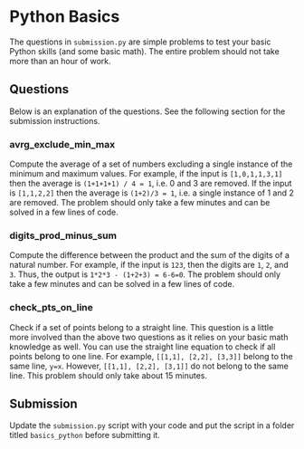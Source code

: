 # Python Basics

The questions in `submission.py` are simple problems to test your basic Python skills (and some basic math).
The entire problem should not take more than an hour of work.

## Questions

Below is an explanation of the questions. See the following section for the submission instructions.

### avrg_exclude_min_max
Compute the average of a set of numbers excluding a single instance of the minimum and maximum values.
For example, if the input is `[1,0,1,1,3,1]` then the average is `(1+1+1+1) / 4 = 1`, i.e. 0 and 3 are removed.
If the input is `[1,1,2,2]` then the average is `(1+2)/3 = 1`, i.e. a single instance of 1 and 2 are removed.
The problem should only take a few minutes and can be solved in a few lines of code.

### digits_prod_minus_sum
Compute the difference between the product and the sum of the digits of a natural number.
For example, if the input is `123`, then the digits are `1`, `2`, and `3`. Thus, the output is `1*2*3 - (1+2+3) = 6-6=0`.
The problem should only take a few minutes and can be solved in a few lines of code.


### check_pts_on_line
Check if a set of points belong to a straight line. This question is a little more involved than the above two questions as it relies on your basic math knowledge as well.
You can use the straight line equation to check if all points belong to one line.
For example, `[[1,1], [2,2], [3,3]]` belong to the same line, `y=x`.
However, `[[1,1], [2,2], [3,1]]` do not belong to the same line.
This problem should only take about 15 minutes.


## Submission
Update the `submission.py` script with your code and put the script in a folder titled `basics_python` before submitting it.
